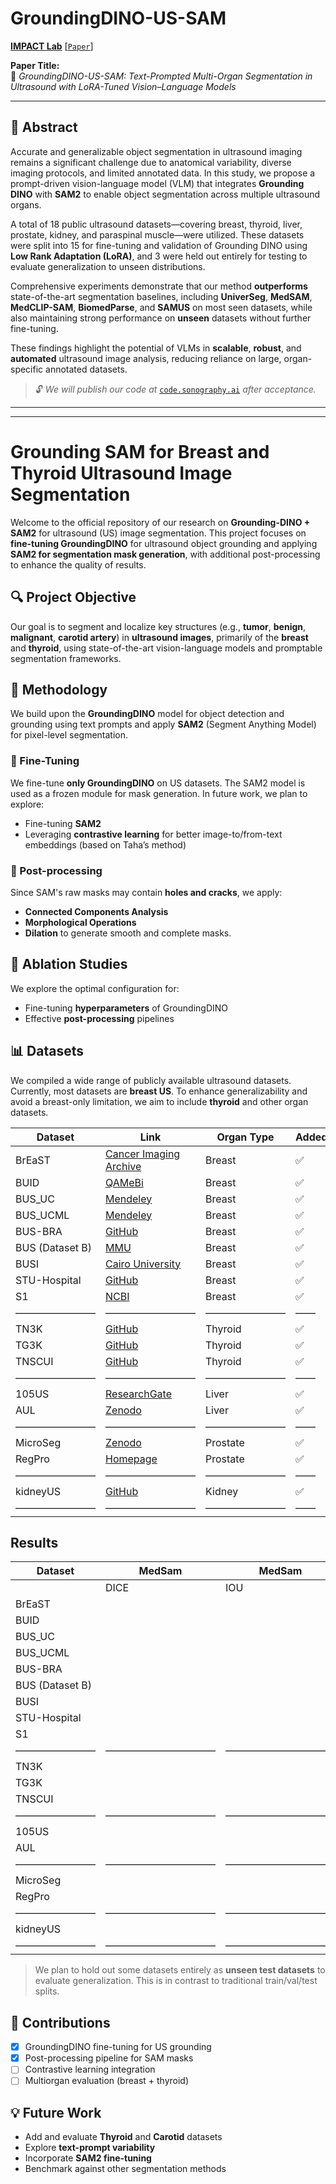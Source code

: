 # GroundingDINO-US-SAM

**[IMPACT Lab](https://users.encs.concordia.ca/~impact/)** 
[[`Paper`](https://arxiv.org/abs/6579543)]

**Paper Title:**  
📄 *GroundingDINO-US-SAM: Text-Prompted Multi-Organ Segmentation in Ultrasound with LoRA-Tuned Vision–Language Models*

---

## 🧠 Abstract

Accurate and generalizable object segmentation in ultrasound imaging remains a significant challenge due to anatomical variability, diverse imaging protocols, and limited annotated data. In this study, we propose a prompt-driven vision-language model (VLM) that integrates **Grounding DINO** with **SAM2** to enable object segmentation across multiple ultrasound organs.

A total of 18 public ultrasound datasets—covering breast, thyroid, liver, prostate, kidney, and paraspinal muscle—were utilized. These datasets were split into 15 for fine-tuning and validation of Grounding DINO using **Low Rank Adaptation (LoRA)**, and 3 were held out entirely for testing to evaluate generalization to unseen distributions.

Comprehensive experiments demonstrate that our method **outperforms** state-of-the-art segmentation baselines, including **UniverSeg**, **MedSAM**, **MedCLIP-SAM**, **BiomedParse**, and **SAMUS** on most seen datasets, while also maintaining strong performance on **unseen** datasets without further fine-tuning.

These findings highlight the potential of VLMs in **scalable**, **robust**, and **automated** ultrasound image analysis, reducing reliance on large, organ-specific annotated datasets.

> 🔓 *We will publish our code at* [`code.sonography.ai`](https://code.sonography.ai) *after acceptance.*

---













----------
# Grounding SAM for Breast and Thyroid Ultrasound Image Segmentation

Welcome to the official repository of our research on **Grounding-DINO + SAM2** for ultrasound (US) image segmentation. This project focuses on **fine-tuning GroundingDINO** for ultrasound object grounding and applying **SAM2 for segmentation mask generation**, with additional post-processing to enhance the quality of results.

## 🔍 Project Objective

Our goal is to segment and localize key structures (e.g., **tumor**, **benign**, **malignant**, **carotid artery**) in **ultrasound images**, primarily of the **breast** and **thyroid**, using state-of-the-art vision-language models and promptable segmentation frameworks.

## 🧪 Methodology

We build upon the **GroundingDINO** model for object detection and grounding using text prompts and apply **SAM2** (Segment Anything Model) for pixel-level segmentation.

### 🔧 Fine-Tuning

We fine-tune **only GroundingDINO** on US datasets. The SAM2 model is used as a frozen module for mask generation. In future work, we plan to explore:
- Fine-tuning **SAM2**
- Leveraging **contrastive learning** for better image-to/from-text embeddings (based on Taha’s method)

### 🔁 Post-processing

Since SAM's raw masks may contain **holes and cracks**, we apply:
- **Connected Components Analysis**
- **Morphological Operations**
- **Dilation**
to generate smooth and complete masks.

## 🧪 Ablation Studies

We explore the optimal configuration for:
- Fine-tuning **hyperparameters** of GroundingDINO
- Effective **post-processing** pipelines

## 📊 Datasets

We compiled a wide range of publicly available ultrasound datasets. Currently, most datasets are **breast US**. To enhance generalizability and avoid a breast-only limitation, we aim to include **thyroid** and other organ datasets.


| Dataset               | Link                                                                                                               | Organ Type         | Added |
|-----------------------|--------------------------------------------------------------------------------------------------------------------|--------------------|-------|
| BrEaST                | [Cancer Imaging Archive](https://www.cancerimagingarchive.net/collection/breast-lesions-usg/)                     | Breast             | ✅    |
| BUID                  | [QAMeBi](https://qamebi.com/breast-ultrasound-images-database/)                                                   | Breast             | ✅    |
| BUS_UC                | [Mendeley](https://data.mendeley.com/datasets/3ksd7w7jkx/1)                                                       | Breast             | ✅    |
| BUS_UCML              | [Mendeley](https://data.mendeley.com/datasets/7fvgj4jsp7/1)                                                       | Breast             | ✅    |
| BUS-BRA               | [GitHub](https://github.com/wgomezf/BUS-BRA)                                                                      | Breast             | ✅    |
| BUS (Dataset B)       | [MMU](http://www2.docm.mmu.ac.uk/STAFF/M.Yap/dataset.php)                                                         | Breast             | ✅    |
| BUSI                  | [Cairo University](https://scholar.cu.edu.eg/?q=afahmy/pages/dataset)                                             | Breast             | ✅    |
| STU-Hospital          | [GitHub](https://github.com/xbhlk/STU-Hospital)                                                                   | Breast             | ✅    |
| S1                    | [NCBI](https://www.ncbi.nlm.nih.gov/pmc/articles/PMC8205136/)                                                     | Breast             | ✅    |
| ————————              | ————————— | ————————             | ——    |
| TN3K                  | [GitHub](https://github.com/openmedlab/Awesome-Medical-Dataset/blob/main/resources/TN3K.md)                       | Thyroid            | ✅    |
| TG3K                  | [GitHub](https://github.com/haifangong/TRFE-Net-for-thyroid-nodule-segmentation)                                  | Thyroid            | ✅    |
| TNSCUI                | [GitHub](https://github.com/openmedlab/Awesome-Medical-Dataset/blob/main/resources/TN-SCUI2020.md)                | Thyroid            | ✅    |
| ————————              | ————————— | ————————             | ——    |
| 105US                 | [ResearchGate](https://www.researchgate.net/publication/329586355_100_2D_US_Images_and_Tumor_Segmentation_Masks)  | Liver              | ✅    |
| AUL                   | [Zenodo](https://zenodo.org/records/7272660)                                                                      | Liver              | ✅    |
| ————————              | ————————— | ————————             | ——    |
| MicroSeg              | [Zenodo](https://zenodo.org/records/10475293)                                                                     | Prostate           | ✅    |
| RegPro                | [Homepage](https://muregpro.github.io/data.html)                                                                  | Prostate           | ✅    |
| ————————              | ————————— | ————————             | ——    |
| kidneyUS              | [GitHub](https://github.com/rsingla92/kidneyUS)                                                                   | Kidney             | ✅    |
| ————————              | ————————— | ————————             | ——    |


## Results

| Dataset        |    MedSam   |   MedSam    |    Sam2      |   Sam2      |
|----------------|-------------|-------------|--------------|-------------|
|                | DICE        |   IOU       |  DICE        |   IOU       |
| BrEaST         |             |             |              |             | 
| BUID           |             |             |              |             |
| BUS_UC         |             |             |              |             |
| BUS_UCML       |             |             |              |             |
| BUS-BRA        |             |             |              |             |
| BUS (Dataset B)|             |             |              |             |
| BUSI           |             |             |              |             |
| STU-Hospital   |             |             |              |             |
| S1             |             |             |              |             |
| ————————       | ——————————— | ——————————— | ———————————  | ——————————— |
| TN3K           |             |             |              |             | 
| TG3K           |             |             |              |             | 
| TNSCUI         |             |             |              |             | 
| ————————       | ——————————— | ——————————— | ———————————  | ——————————— | 
| 105US          |             |             |              |             | 
| AUL            |             |             |              |             | 
| ————————       | ——————————— | ——————————— | ———————————  | ——————————— | 
| MicroSeg       |             |             |              |             | 
| RegPro         |             |             |              |             | 
| ————————       | ——————————— | ——————————— | ———————————  | ——————————— | 
| kidneyUS       |             |             |              |             | 
| ————————       | ——————————— | ——————————— | ———————————  | ——————————— |


> We plan to hold out some datasets entirely as **unseen test datasets** to evaluate generalization. This is in contrast to traditional train/val/test splits.

## 📌 Contributions

- [x] GroundingDINO fine-tuning for US grounding
- [x] Post-processing pipeline for SAM masks
- [ ] Contrastive learning integration
- [ ] Multiorgan evaluation (breast + thyroid)

## 💡 Future Work

- Add and evaluate **Thyroid** and **Carotid** datasets
- Explore **text-prompt variability**
- Incorporate **SAM2 fine-tuning**
- Benchmark against other segmentation methods
